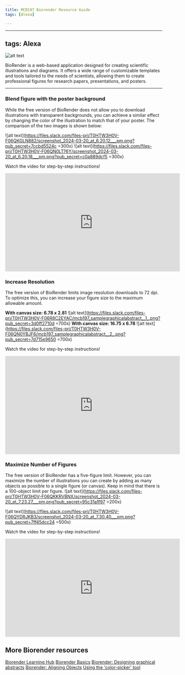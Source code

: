 ```yaml
---
title: MCB197 Biorender Resource Guide
tags: [Alexa]

---
```


---
tags: Alexa
---
![alt text](https://files.slack.com/files-pri/T0HTW3H0V-F06Q52DSDKR/untitled__14_.png?pub_secret=6ebe9ffb0d)

BioRender is a web-based application designed for creating scientific illustrations and diagrams. It offers a wide range of customizable templates and tools tailored to the needs of scientists, allowing them to create professional figures for research papers, presentations, and posters. 


---


### Blend figure with the poster background
While the free version of BioRender does not allow you to download illustrations with transparent backgrounds, you can achieve a similar effect by changing the color of the illustration to match that of your poster. The comparison of the two images is shown below:

![alt text](https://files.slack.com/files-pri/T0HTW3H0V-F06QKGLN882/screenshot_2024-03-20_at_6.20.12___pm.png?pub_secret=7ccbd5524c =300x)      ![alt text](https://files.slack.com/files-pri/T0HTW3H0V-F06QN0LT76Y/screenshot_2024-03-20_at_6.20.18___pm.png?pub_secret=c0a889dcf5 =300x)

Watch the video for step-by-step instructions! 

<iframe width="560" height="315" src="https://www.youtube.com/embed/vtqWebdb0bQ?si=wdDWF5IcEgflx-Q8" title="YouTube video player" frameborder="0" allow="accelerometer; autoplay; clipboard-write; encrypted-media; gyroscope; picture-in-picture; web-share" referrerpolicy="strict-origin-when-cross-origin" allowfullscreen></iframe>

### Increase Resolution
The free version of BioRender limits image resolution downloads to 72 dpi. To optimize this, you can increase your figure size to the maximum allowable amount.

**With canvas size: 6.78 x 2.81**
![alt text](https://files.slack.com/files-pri/T0HTW3H0V-F06R8C2EYAC/mcb197_samplegraphicalabstract__1_.png?pub_secret=3d0ff2710d =700x)
**With canvas size: 16.75 x 6.78**
![alt text](https://files.slack.com/files-pri/T0HTW3H0V-F06QN0YBJF6/mcb197_samplegraphicalabstract__2_.png?pub_secret=7d715e9650 =700x)


Watch the video for step-by-step instructions! 
<iframe width="560" height="315" src="https://www.youtube.com/embed/dIeYDJFKLTE?si=6NYmR6BMtDdpTE_e" title="YouTube video player" frameborder="0" allow="accelerometer; autoplay; clipboard-write; encrypted-media; gyroscope; picture-in-picture; web-share" allowfullscreen></iframe>

### Maximize Number of Figures
The free version of BioRender has a five-figure limit. However, you can maximize the number of illustrations you can create by adding as many objects as possible to a single figure (or canvas). Keep in mind that there is a 100-object limit per figure. ![alt text](https://files.slack.com/files-pri/T0HTW3H0V-F06QKKRVBNX/screenshot_2024-03-20_at_7.23.27___pm.png?pub_secret=95c31a1f97 =200x)

![alt text](https://files.slack.com/files-pri/T0HTW3H0V-F06QYDRJKB3/screenshot_2024-03-20_at_7.30.40___pm.png?pub_secret=7ff45dcc24 =500x)

Watch the video for step-by-step instructions! 
<iframe width="560" height="315" src="https://www.youtube.com/embed/Li9s5gPmJDY?si=UhJFhTpEp-FPW6H7" title="YouTube video player" frameborder="0" allow="accelerometer; autoplay; clipboard-write; encrypted-media; gyroscope; picture-in-picture; web-share" referrerpolicy="strict-origin-when-cross-origin" allowfullscreen></iframe>

## More Biorender resources 
[Biorender Learning Hub](https://www.biorender.com/learn?utm_source=marketing_site_topnav)
[Biorender Basics](https://www.biorender.com/learn/biorender-101-webinar)
[Biorender: Designing graphical abstracts](https://www.biorender.com/learn/designing-graphical-abstracts)
[Biorender: Aligning Objects](https://www.biorender.com/learn/4-ways-to-align-objects-in-biorender)
[Using the 'color-picker' tool](https://www.biorender.com/learn/using-the-color-picker-tool)